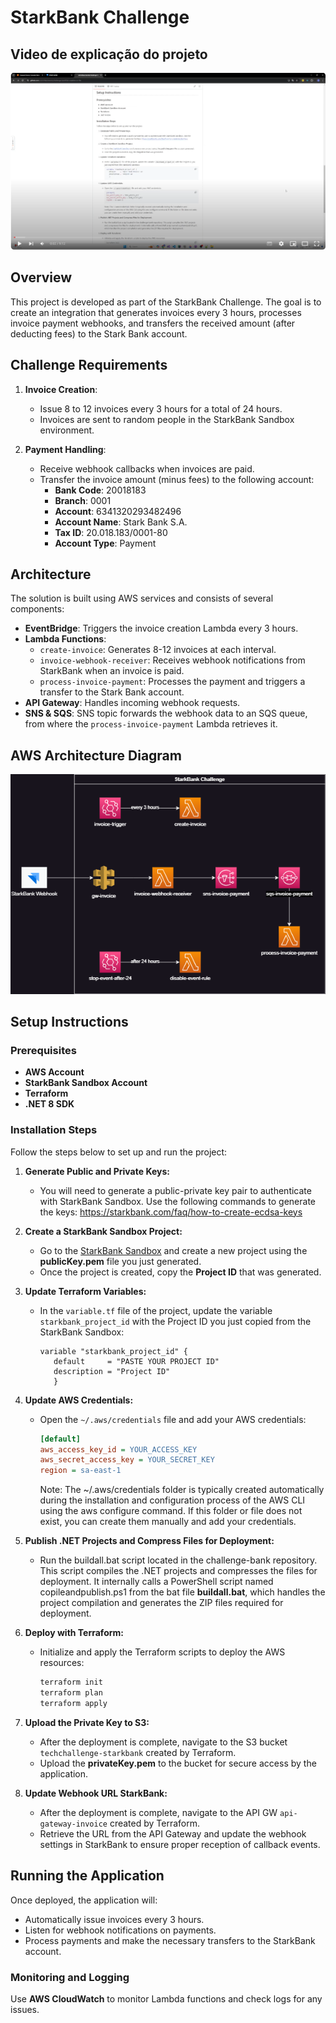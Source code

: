 # StarkBank Challenge

## Video de explicação do projeto
[![video do projeto](docs/fundo.png)](https://www.youtube.com/watch?v=SCxJvICxni0)

## Overview

This project is developed as part of the StarkBank Challenge. The goal is to create an integration that generates invoices every 3 hours, processes invoice payment webhooks, and transfers the received amount (after deducting fees) to the Stark Bank account.

## Challenge Requirements

1. **Invoice Creation**: 
    - Issue 8 to 12 invoices every 3 hours for a total of 24 hours.
    - Invoices are sent to random people in the StarkBank Sandbox environment.

2. **Payment Handling**:
    - Receive webhook callbacks when invoices are paid.
    - Transfer the invoice amount (minus fees) to the following account:
        - **Bank Code**: 20018183
        - **Branch**: 0001
        - **Account**: 6341320293482496
        - **Account Name**: Stark Bank S.A.
        - **Tax ID**: 20.018.183/0001-80
        - **Account Type**: Payment

## Architecture

The solution is built using AWS services and consists of several components:
- **EventBridge**: Triggers the invoice creation Lambda every 3 hours.
- **Lambda Functions**: 
    - `create-invoice`: Generates 8-12 invoices at each interval.
    - `invoice-webhook-receiver`: Receives webhook notifications from StarkBank when an invoice is paid.
    - `process-invoice-payment`: Processes the payment and triggers a transfer to the Stark Bank account.
- **API Gateway**: Handles incoming webhook requests.
- **SNS & SQS**: SNS topic forwards the webhook data to an SQS queue, from where the `process-invoice-payment` Lambda retrieves it.

## AWS Architecture Diagram

![AWS Architecture](./docs/StarkBank.png)

## Setup Instructions

### Prerequisites

- **AWS Account**
- **StarkBank Sandbox Account**
- **Terraform**
- **.NET 8 SDK**

### Installation Steps

Follow the steps below to set up and run the project:

1. **Generate Public and Private Keys:**
   - You will need to generate a public-private key pair to authenticate with StarkBank Sandbox. Use the following commands to generate the keys:
     https://starkbank.com/faq/how-to-create-ecdsa-keys

2. **Create a StarkBank Sandbox Project:**
   - Go to the [StarkBank Sandbox](https://sandbox.starkbank.com) and create a new project using the **publicKey.pem** file you just generated.
   - Once the project is created, copy the **Project ID** that was generated.

3. **Update Terraform Variables:**
   - In the `variable.tf` file of the project, update the variable `starkbank_project_id` with the Project ID you just copied from the StarkBank Sandbox:
     ```hcl
     variable "starkbank_project_id" {
        default     = "PASTE YOUR PROJECT ID"
        description = "Project ID"
        }
     ```

4. **Update AWS Credentials:**
   - Open the `~/.aws/credentials` file and add your AWS credentials:
     ```ini
     [default]
     aws_access_key_id = YOUR_ACCESS_KEY
     aws_secret_access_key = YOUR_SECRET_KEY
     region = sa-east-1
     ```
     Note: The ~/.aws/credentials folder is typically created automatically during the installation and configuration process of the AWS CLI using the aws configure command. If this folder or file does not exist, you can create them manually and add your credentials.

5. **Publish .NET Projects and Compress Files for Deployment:**
   - Run the buildall.bat script located in the challenge-bank repository. This script compiles the .NET projects and compresses the files for deployment. It internally calls a PowerShell script named copileandpublish.ps1 from the bat file **buildall.bat**, which handles the project compilation and generates the ZIP files required for deployment.

6. **Deploy with Terraform:**
   - Initialize and apply the Terraform scripts to deploy the AWS resources:
     ```bash
     terraform init
     terraform plan
     terraform apply
     ```

7. **Upload the Private Key to S3:**
    - After the deployment is complete, navigate to the S3 bucket `techchallenge-starkbank` created by Terraform.
    - Upload the **privateKey.pem** to the bucket for secure access by the application.

8. **Update Webhook URL StarkBank:**
    - After the deployment is complete, navigate to the API GW `api-gateway-invoice` created by Terraform.
    - Retrieve the URL from the API Gateway and update the webhook settings in StarkBank to ensure proper reception of callback events.

## Running the Application

Once deployed, the application will:
- Automatically issue invoices every 3 hours.
- Listen for webhook notifications on payments.
- Process payments and make the necessary transfers to the StarkBank account.

### Monitoring and Logging

Use **AWS CloudWatch** to monitor Lambda functions and check logs for any issues.
